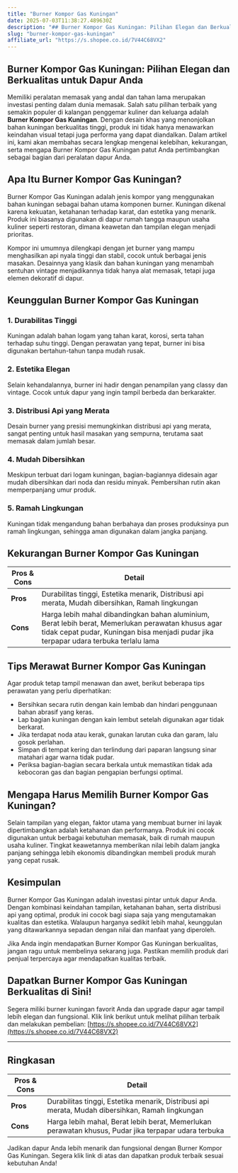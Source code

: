 ```yaml
---
title: "Burner Kompor Gas Kuningan"
date: 2025-07-03T11:38:27.489630Z
description: "## Burner Kompor Gas Kuningan: Pilihan Elegan dan Berkualitas untuk Dapur Anda..."
slug: "burner-kompor-gas-kuningan"
affiliate_url: "https://s.shopee.co.id/7V44C68VX2"
---
```

## Burner Kompor Gas Kuningan: Pilihan Elegan dan Berkualitas untuk Dapur Anda

Memiliki peralatan memasak yang andal dan tahan lama merupakan investasi penting dalam dunia memasak. Salah satu pilihan terbaik yang semakin populer di kalangan penggemar kuliner dan keluarga adalah **Burner Kompor Gas Kuningan**. Dengan desain khas yang menonjolkan bahan kuningan berkualitas tinggi, produk ini tidak hanya menawarkan keindahan visual tetapi juga performa yang dapat diandalkan. Dalam artikel ini, kami akan membahas secara lengkap mengenai kelebihan, kekurangan, serta mengapa Burner Kompor Gas Kuningan patut Anda pertimbangkan sebagai bagian dari peralatan dapur Anda.

## Apa Itu Burner Kompor Gas Kuningan?

Burner Kompor Gas Kuningan adalah jenis kompor yang menggunakan bahan kuningan sebagai bahan utama komponen burner. Kuningan dikenal karena kekuatan, ketahanan terhadap karat, dan estetika yang menarik. Produk ini biasanya digunakan di dapur rumah tangga maupun usaha kuliner seperti restoran, dimana keawetan dan tampilan elegan menjadi prioritas.

Kompor ini umumnya dilengkapi dengan jet burner yang mampu menghasilkan api nyala tinggi dan stabil, cocok untuk berbagai jenis masakan. Desainnya yang klasik dan bahan kuningan yang menambah sentuhan vintage menjadikannya tidak hanya alat memasak, tetapi juga elemen dekoratif di dapur.

## Keunggulan Burner Kompor Gas Kuningan

### 1. Durabilitas Tinggi
Kuningan adalah bahan logam yang tahan karat, korosi, serta tahan terhadap suhu tinggi. Dengan perawatan yang tepat, burner ini bisa digunakan bertahun-tahun tanpa mudah rusak.

### 2. Estetika Elegan
Selain kehandalannya, burner ini hadir dengan penampilan yang classy dan vintage. Cocok untuk dapur yang ingin tampil berbeda dan berkarakter.

### 3. Distribusi Api yang Merata
Desain burner yang presisi memungkinkan distribusi api yang merata, sangat penting untuk hasil masakan yang sempurna, terutama saat memasak dalam jumlah besar.

### 4. Mudah Dibersihkan
Meskipun terbuat dari logam kuningan, bagian-bagiannya didesain agar mudah dibersihkan dari noda dan residu minyak. Pembersihan rutin akan memperpanjang umur produk.

### 5. Ramah Lingkungan
Kuningan tidak mengandung bahan berbahaya dan proses produksinya pun ramah lingkungan, sehingga aman digunakan dalam jangka panjang.

## Kekurangan Burner Kompor Gas Kuningan

| **Pros & Cons** | **Detail**                                   |
|-----------------|----------------------------------------------|
| **Pros**       | Durabilitas tinggi, Estetika menarik, Distribusi api merata, Mudah dibersihkan, Ramah lingkungan |
| **Cons**       | Harga lebih mahal dibandingkan bahan aluminium, Berat lebih berat, Memerlukan perawatan khusus agar tidak cepat pudar, Kuningan bisa menjadi pudar jika terpapar udara terbuka terlalu lama |

## Tips Merawat Burner Kompor Gas Kuningan

Agar produk tetap tampil menawan dan awet, berikut beberapa tips perawatan yang perlu diperhatikan:

- Bersihkan secara rutin dengan kain lembab dan hindari penggunaan bahan abrasif yang keras.
- Lap bagian kuningan dengan kain lembut setelah digunakan agar tidak berkarat.
- Jika terdapat noda atau kerak, gunakan larutan cuka dan garam, lalu gosok perlahan.
- Simpan di tempat kering dan terlindung dari paparan langsung sinar matahari agar warna tidak pudar.
- Periksa bagian-bagian secara berkala untuk memastikan tidak ada kebocoran gas dan bagian pengapian berfungsi optimal.

## Mengapa Harus Memilih Burner Kompor Gas Kuningan?

Selain tampilan yang elegan, faktor utama yang membuat burner ini layak dipertimbangkan adalah ketahanan dan performanya. Produk ini cocok digunakan untuk berbagai kebutuhan memasak, baik di rumah maupun usaha kuliner. Tingkat keawetannya memberikan nilai lebih dalam jangka panjang sehingga lebih ekonomis dibandingkan membeli produk murah yang cepat rusak.

## Kesimpulan

Burner Kompor Gas Kuningan adalah investasi pintar untuk dapur Anda. Dengan kombinasi keindahan tampilan, ketahanan bahan, serta distribusi api yang optimal, produk ini cocok bagi siapa saja yang mengutamakan kualitas dan estetika. Walaupun harganya sedikit lebih mahal, keunggulan yang ditawarkannya sepadan dengan nilai dan manfaat yang diperoleh.

Jika Anda ingin mendapatkan Burner Kompor Gas Kuningan berkualitas, jangan ragu untuk membelinya sekarang juga. Pastikan memilih produk dari penjual terpercaya agar mendapatkan kualitas terbaik.

## Dapatkan Burner Kompor Gas Kuningan Berkualitas di Sini!

Segera miliki burner kuningan favorit Anda dan upgrade dapur agar tampil lebih elegan dan fungsional. Klik link berikut untuk melihat pilihan terbaik dan melakukan pembelian: [https://s.shopee.co.id/7V44C68VX2](https://s.shopee.co.id/7V44C68VX2)

---

## Ringkasan

| **Pros & Cons** | **Detail**                                   |
|-----------------|----------------------------------------------|
| **Pros**       | Durabilitas tinggi, Estetika menarik, Distribusi api merata, Mudah dibersihkan, Ramah lingkungan |
| **Cons**       | Harga lebih mahal, Berat lebih berat, Memerlukan perawatan khusus, Pudar jika terpapar udara terbuka |

Jadikan dapur Anda lebih menarik dan fungsional dengan Burner Kompor Gas Kuningan. Segera klik link di atas dan dapatkan produk terbaik sesuai kebutuhan Anda!